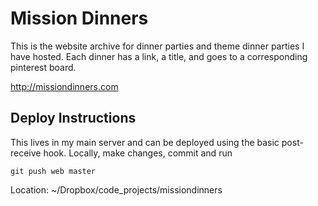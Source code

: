 # Mission Dinners

This is the website archive for dinner parties and theme dinner parties I have hosted. Each dinner has a link, a title, and goes to a corresponding pinterest board.

http://missiondinners.com


## Deploy Instructions

This lives in my main server and can be deployed using the basic post-receive hook. Locally, make changes, commit and run

    git push web master

Location: ~/Dropbox/code_projects/missiondinners